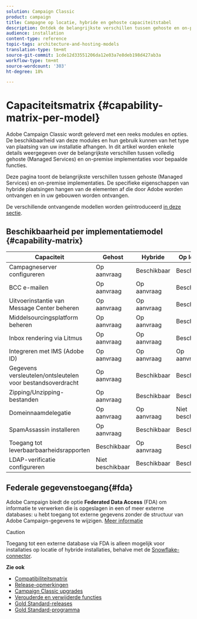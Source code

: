```yaml
---
solution: Campaign Classic
product: campaign
title: Campagne op locatie, hybride en gehoste capaciteitstabel
description: Ontdek de belangrijkste verschillen tussen gehoste en on-premise implementaties
audience: installation
content-type: reference
topic-tags: architecture-and-hosting-models
translation-type: tm+mt
source-git-commit: 1cde12d33551206da12e03a7e8deb198d427ab3a
workflow-type: tm+mt
source-wordcount: '303'
ht-degree: 18%

---
```



# Capaciteitsmatrix {#capability-matrix-per-model}

Adobe Campaign Classic wordt geleverd met een reeks modules en opties. De beschikbaarheid van deze modules en hun gebruik kunnen van het type van plaatsing van uw installatie afhangen. In dit artikel worden enkele details weergegeven over de belangrijkste verschillen tussen volledig gehoste (Managed Services) en on-premise implementaties voor bepaalde functies.

Deze pagina toont de belangrijkste verschillen tussen gehoste (Managed Services) en on-premise implementaties. De specifieke eigenschappen van hybride plaatsingen hangen van de elementen af die door Adobe worden ontvangen en in uw gebouwen worden ontvangen.

De verschillende ontvangende modellen worden geïntroduceerd [in deze sectie](../../installation/using/hosting-models.md).

## Beschikbaarheid per implementatiemodel {#capability-matrix}

| Capaciteit | Gehost | Hybride | Op locatie | Details |
|-----------------------------------------------|------------------|-----------|---------------|-----------------------------------------------------------------------------------------------------------------------------------------------------------------------------------------------------------------------|
| Campagneserver configureren | Op aanvraag | Beschikbaar | Beschikbaar | [Meer informatie](../../installation/using/the-server-configuration-file.md) |
| BCC e-mailen | Op aanvraag | Op aanvraag | Beschikbaar | [Meer informatie](../../installation/using/email-archiving.md) |
| Uitvoerinstantie van Message Center beheren | Op aanvraag | Op aanvraag | Beschikbaar | [Meer informatie](../../message-center/using/about-transactional-messaging.md) |
| Middelsourcingsplatform beheren | Op aanvraag | Op aanvraag | Beschikbaar | [Meer informatie](../../installation/using/mid-sourcing-server.md) |
| Inbox rendering via Litmus | Op aanvraag | Op aanvraag | Beschikbaar | [Meer informatie](../../delivery/using/inbox-rendering.md) |
| Integreren met IMS (Adobe ID) | Op aanvraag | Op aanvraag | Op aanvraag | [Meer informatie](../../integrations/using/about-adobe-id.md) |
| Gegevens versleutelen/ontsleutelen voor bestandsoverdracht | Op aanvraag | Beschikbaar | Beschikbaar | [Meer informatie](../../platform/using/unzip-decrypt.md) |
| Zipping/Unzipping-bestanden | Op aanvraag | Beschikbaar | Beschikbaar | [Meer informatie](../../platform/using/unzip-decrypt.md) |
| Domeinnaamdelegatie | Op aanvraag | Op aanvraag | Niet beschikbaar | [Meer informatie](https://helpx.adobe.com/nl/campaign/kb/domain-name-delegation.html) |
| SpamAssassin installeren | Op aanvraag | Beschikbaar | Beschikbaar | [Meer informatie](../../delivery/using/spamassassin.md) |
| Toegang tot leverbaarbaarheidsrapporten | Beschikbaar | Op aanvraag | Beschikbaar | [Meer informatie](../../delivery/using/monitoring-deliverability.md) |
| LDAP-verificatie configureren | Niet beschikbaar | Beschikbaar | Beschikbaar | [Meer informatie](../../installation/using/connecting-through-ldap.md) |


## Federale gegevenstoegang{#fda}

Adobe Campaign biedt de optie **Federated Data Access** (FDA) om informatie te verwerken die is opgeslagen in een of meer externe databases: u hebt toegang tot externe gegevens zonder de structuur van Adobe Campaign-gegevens te wijzigen. [Meer informatie](../../installation/using/about-fda.md)

>[!CAUTION]
>
>Toegang tot een externe database via FDA is alleen mogelijk voor installaties op locatie of hybride installaties, behalve met de [Snowflake-connector](../../installation/using/configure-fda-snowflake.md).


**Zie ook**

* [Compatibiliteitsmatrix](../../rn/using/compatibility-matrix.md)
* [Release-opmerkingen](../../rn/using/latest-release.md)
* [Campaign Classic upgrades](../../rn/using/rn-overview.md)
* [Verouderde en verwijderde functies](../../rn/using/deprecated-features.md)
* [Gold Standard-releases](../../rn/using/gold-standard.md)
* [Gold Standard-programma](https://helpx.adobe.com/nl/campaign/kb/gold-standard.html)
